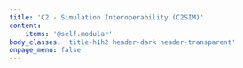 ```yaml
---
title: 'C2 - Simulation Interoperability (C2SIM)'
content:
    items: '@self.modular'
body_classes: 'title-h1h2 header-dark header-transparent'
onpage_menu: false
---
```


